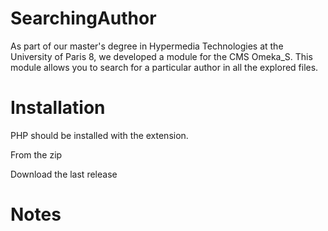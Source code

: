 # SearchingAuthor

As part of our master's degree in Hypermedia Technologies at the University of Paris 8, we developed a module for the CMS Omeka_S. This module allows you to search for a particular author in all the explored files.


# Installation

PHP should be installed with the extension. 

From the zip

Download the last release


# Notes

